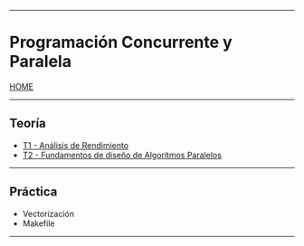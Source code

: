 
---
# Programación Concurrente y Paralela

[HOME](../../README.md)

---

## Teoría

- [T1 - Análisis de Rendimiento](../Redes1/data/T1.md)
- [T2 - Fundamentos de diseño de Algoritmos Paralelos](data/T2.md)

---
## Práctica

- Vectorización
- Makefile

---